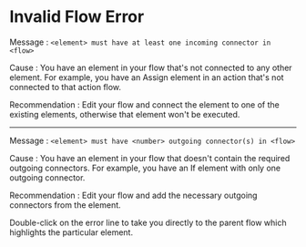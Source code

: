 # Invalid Flow Error

Message
:   `<element> must have at least one incoming connector in <flow>`

Cause
:   You have an element in your flow that's not connected to any other element. For example, you have an Assign element in an action that's not connected to that action flow.

Recommendation
:       Edit your flow and connect the element to one of the existing elements, otherwise that element won't be executed.

---

Message
:   `<element> must have <number> outgoing connector(s) in <flow>`

Cause
:   You have an element in your flow that doesn't contain the required outgoing connectors. For example, you have an If element with only one outgoing connector.

Recommendation
:        Edit your flow and add the necessary outgoing connectors from the element.

Double-click on the error line to take you directly to the parent flow which highlights the particular element.